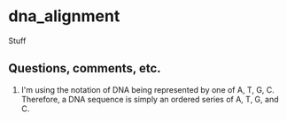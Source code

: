 # dna_alignment

Stuff

## Questions, comments, etc.

1. I'm using the notation of DNA being represented by one of A, T, G, C.  Therefore, a DNA sequence is simply an ordered series of A, T, G, and C.